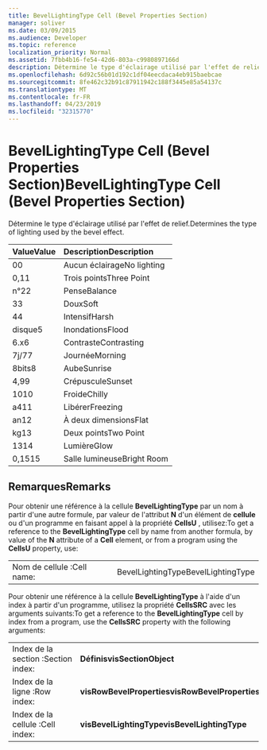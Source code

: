 ```yaml
---
title: BevelLightingType Cell (Bevel Properties Section)
manager: soliver
ms.date: 03/09/2015
ms.audience: Developer
ms.topic: reference
localization_priority: Normal
ms.assetid: 7fbb4b16-fe54-42d6-803a-c9980897166d
description: Détermine le type d'éclairage utilisé par l'effet de relief.
ms.openlocfilehash: 6d92c56b01d192c1df04eecdaca4eb915baebcae
ms.sourcegitcommit: 8fe462c32b91c87911942c188f3445e85a54137c
ms.translationtype: MT
ms.contentlocale: fr-FR
ms.lasthandoff: 04/23/2019
ms.locfileid: "32315770"
---
```

# <a name="bevellightingtype-cell-bevel-properties-section"></a><span data-ttu-id="0af35-103">BevelLightingType Cell (Bevel Properties Section)</span><span class="sxs-lookup"><span data-stu-id="0af35-103">BevelLightingType Cell (Bevel Properties Section)</span></span>

<span data-ttu-id="0af35-104">Détermine le type d'éclairage utilisé par l'effet de relief.</span><span class="sxs-lookup"><span data-stu-id="0af35-104">Determines the type of lighting used by the bevel effect.</span></span>
  
|<span data-ttu-id="0af35-105">**Value**</span><span class="sxs-lookup"><span data-stu-id="0af35-105">**Value**</span></span>|<span data-ttu-id="0af35-106">**Description**</span><span class="sxs-lookup"><span data-stu-id="0af35-106">**Description**</span></span>|
|:-----|:-----|
|<span data-ttu-id="0af35-107">0</span><span class="sxs-lookup"><span data-stu-id="0af35-107">0</span></span>  <br/> |<span data-ttu-id="0af35-108">Aucun éclairage</span><span class="sxs-lookup"><span data-stu-id="0af35-108">No lighting</span></span>  <br/> |
|<span data-ttu-id="0af35-109">0,1</span><span class="sxs-lookup"><span data-stu-id="0af35-109">1</span></span>  <br/> |<span data-ttu-id="0af35-110">Trois points</span><span class="sxs-lookup"><span data-stu-id="0af35-110">Three Point</span></span>  <br/> |
|<span data-ttu-id="0af35-111">n°2</span><span class="sxs-lookup"><span data-stu-id="0af35-111">2</span></span>  <br/> |<span data-ttu-id="0af35-112">Pense</span><span class="sxs-lookup"><span data-stu-id="0af35-112">Balance</span></span>  <br/> |
|<span data-ttu-id="0af35-113">3</span><span class="sxs-lookup"><span data-stu-id="0af35-113">3</span></span>  <br/> |<span data-ttu-id="0af35-114">Doux</span><span class="sxs-lookup"><span data-stu-id="0af35-114">Soft</span></span>  <br/> |
|<span data-ttu-id="0af35-115">4</span><span class="sxs-lookup"><span data-stu-id="0af35-115">4</span></span>  <br/> |<span data-ttu-id="0af35-116">Intensif</span><span class="sxs-lookup"><span data-stu-id="0af35-116">Harsh</span></span>  <br/> |
|<span data-ttu-id="0af35-117">disque</span><span class="sxs-lookup"><span data-stu-id="0af35-117">5</span></span>  <br/> |<span data-ttu-id="0af35-118">Inondations</span><span class="sxs-lookup"><span data-stu-id="0af35-118">Flood</span></span>  <br/> |
|<span data-ttu-id="0af35-119">6.x</span><span class="sxs-lookup"><span data-stu-id="0af35-119">6</span></span>  <br/> |<span data-ttu-id="0af35-120">Contraste</span><span class="sxs-lookup"><span data-stu-id="0af35-120">Contrasting</span></span>  <br/> |
|<span data-ttu-id="0af35-121">7j/7</span><span class="sxs-lookup"><span data-stu-id="0af35-121">7</span></span>  <br/> |<span data-ttu-id="0af35-122">Journée</span><span class="sxs-lookup"><span data-stu-id="0af35-122">Morning</span></span>  <br/> |
|<span data-ttu-id="0af35-123">8bits</span><span class="sxs-lookup"><span data-stu-id="0af35-123">8</span></span>  <br/> |<span data-ttu-id="0af35-124">Aube</span><span class="sxs-lookup"><span data-stu-id="0af35-124">Sunrise</span></span>  <br/> |
|<span data-ttu-id="0af35-125">4,9</span><span class="sxs-lookup"><span data-stu-id="0af35-125">9</span></span>  <br/> |<span data-ttu-id="0af35-126">Crépuscule</span><span class="sxs-lookup"><span data-stu-id="0af35-126">Sunset</span></span>  <br/> |
|<span data-ttu-id="0af35-127">10</span><span class="sxs-lookup"><span data-stu-id="0af35-127">10</span></span>  <br/> |<span data-ttu-id="0af35-128">Froide</span><span class="sxs-lookup"><span data-stu-id="0af35-128">Chilly</span></span>  <br/> |
|<span data-ttu-id="0af35-129">a4</span><span class="sxs-lookup"><span data-stu-id="0af35-129">11</span></span>  <br/> |<span data-ttu-id="0af35-130">Libérer</span><span class="sxs-lookup"><span data-stu-id="0af35-130">Freezing</span></span>  <br/> |
|<span data-ttu-id="0af35-131">an</span><span class="sxs-lookup"><span data-stu-id="0af35-131">12</span></span>  <br/> |<span data-ttu-id="0af35-132">À deux dimensions</span><span class="sxs-lookup"><span data-stu-id="0af35-132">Flat</span></span>  <br/> |
|<span data-ttu-id="0af35-133">kg</span><span class="sxs-lookup"><span data-stu-id="0af35-133">13</span></span>  <br/> |<span data-ttu-id="0af35-134">Deux points</span><span class="sxs-lookup"><span data-stu-id="0af35-134">Two Point</span></span>  <br/> |
|<span data-ttu-id="0af35-135">13</span><span class="sxs-lookup"><span data-stu-id="0af35-135">14</span></span>  <br/> |<span data-ttu-id="0af35-136">Lumière</span><span class="sxs-lookup"><span data-stu-id="0af35-136">Glow</span></span>  <br/> |
|<span data-ttu-id="0af35-137">0,15</span><span class="sxs-lookup"><span data-stu-id="0af35-137">15</span></span>  <br/> |<span data-ttu-id="0af35-138">Salle lumineuse</span><span class="sxs-lookup"><span data-stu-id="0af35-138">Bright Room</span></span>  <br/> |
   
## <a name="remarks"></a><span data-ttu-id="0af35-139">Remarques</span><span class="sxs-lookup"><span data-stu-id="0af35-139">Remarks</span></span>

<span data-ttu-id="0af35-140">Pour obtenir une référence à la cellule **BevelLightingType** par un nom à partir d'une autre formule, par valeur de l'attribut **N** d'un élément de **cellule** ou d'un programme en faisant appel à la propriété **CellsU** , utilisez:</span><span class="sxs-lookup"><span data-stu-id="0af35-140">To get a reference to the **BevelLightingType** cell by name from another formula, by value of the **N** attribute of a **Cell** element, or from a program using the **CellsU** property, use:</span></span> 
  
|||
|:-----|:-----|
|<span data-ttu-id="0af35-141">Nom de cellule :</span><span class="sxs-lookup"><span data-stu-id="0af35-141">Cell name:</span></span>  <br/> |<span data-ttu-id="0af35-142">BevelLightingType</span><span class="sxs-lookup"><span data-stu-id="0af35-142">BevelLightingType</span></span>  <br/> |
   
<span data-ttu-id="0af35-143">Pour obtenir une référence à la cellule **BevelLightingType** à l'aide d'un index à partir d'un programme, utilisez la propriété **CellsSRC** avec les arguments suivants:</span><span class="sxs-lookup"><span data-stu-id="0af35-143">To get a reference to the **BevelLightingType** cell by index from a program, use the **CellsSRC** property with the following arguments:</span></span> 
  
|||
|:-----|:-----|
|<span data-ttu-id="0af35-144">Index de la section :</span><span class="sxs-lookup"><span data-stu-id="0af35-144">Section index:</span></span>  <br/> |<span data-ttu-id="0af35-145">**Définis**</span><span class="sxs-lookup"><span data-stu-id="0af35-145">**visSectionObject**</span></span> <br/> |
|<span data-ttu-id="0af35-146">Index de la ligne :</span><span class="sxs-lookup"><span data-stu-id="0af35-146">Row index:</span></span>  <br/> |<span data-ttu-id="0af35-147">**visRowBevelProperties**</span><span class="sxs-lookup"><span data-stu-id="0af35-147">**visRowBevelProperties**</span></span> <br/> |
|<span data-ttu-id="0af35-148">Index de la cellule :</span><span class="sxs-lookup"><span data-stu-id="0af35-148">Cell index:</span></span>  <br/> |<span data-ttu-id="0af35-149">**visBevelLightingType**</span><span class="sxs-lookup"><span data-stu-id="0af35-149">**visBevelLightingType**</span></span> <br/> |
   

